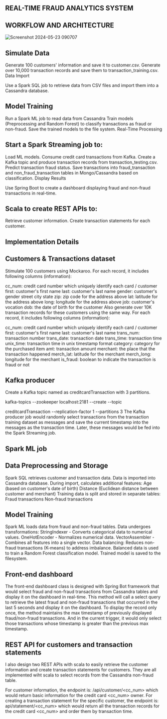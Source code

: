 ## REAL-TIME FRAUD ANALYTICS SYSTEM
## WORKFLOW AND ARCHITECTURE
![Screenshot 2024-05-23 090707](https://github.com/Noble-mungu/RTFS-A/assets/64100418/cc438195-d7c4-4fc8-9d1d-bd09fe0aa153)



## Simulate Data
Generate 100 customers' information and save it to customer.csv. Generate over 10,000 transaction records and save them to transaction_training.csv. Data Import

Use a Spark SQL job to retrieve data from CSV files and import them into a Cassandra database.

## Model Training
Run a Spark ML job to read data from Cassandra
Train models (Preprocessing and Random Forest) to classify transactions as fraud or non-fraud. Save the trained models to the file system. Real-Time Processing

## Start a Spark Streaming job to:
Load ML models. Consume credit card transactions from Kafka. Create a Kafka topic and produce transaction records from transaction_testing.csv. Predict transaction fraud status. Save transactions into fraud_transaction and non_fraud_transaction tables in Mongo/Cassandra based on classification. Display Results

Use Spring Boot to create a dashboard displaying fraud and non-fraud transactions in real-time.

## Scala to create REST APIs to:
Retrieve customer information. Create transaction statements for each customer.

## Implementation Details
## Customers & Transactions dataset
Stimulate 100 customers using Mockaroo. For each record, it includes following columns (information):

cc_num: credit card number which uniquely identify each card / customer first: customer's first name last: customer's last name gender: customer's gender street city state zip: zip code for the address above lat: latitude for the address above long: longitude for the address above job: customer's vocation dob: the date of birth for the customer Also generate over 10K transaction records for these customers using the same way. For each record, it includes following columns (information):

cc_num: credit card number which uniquely identify each card / customer first: customer's first name last: customer's last name trans_num: transaction number trans_date: transaction date trans_time: transaction time unix_time: transaction time in unix timestamp format category: category for the purchased item amt: transaction amount merchant: the place that the transaction happened merch_lat: latitude for the merchant merch_long: longitude for the merchant is_fraud: boolean to indicate the transaction is fraud or not

## Kafka producer
Create a Kafka topic named as creditcardTransaction with 3 partitions.

kafka-topics --zookeeper localhost:2181 --create --topic

creditcardTransaction --replication-factor 1 --partitions 3 The Kafka producer job would randomly select transactions from the transaction training dataset as messages and save the current timestamp into the messages as the transaction time. Later, these messages would be fed into the Spark Streaming job.

## Spark ML job
## Data Preprocessing and Storage
Spark SQL retrieves customer and transaction data. Data is imported into Cassandra database. During import, calculates additional features: Age (based on customer's date of birth) Distance (Euclidean distance between customer and merchant) Training data is split and stored in separate tables: Fraud transactions Non-fraud transactions

## Model Training
Spark ML loads data from fraud and non-fraud tables. Data undergoes transformations: StringIndexer - Converts categorical data to numerical values. OneHotEncoder - Normalizes numerical data. VectorAssembler - Combines all features into a single vector. Data balancing: Reduces non-fraud transactions (K-means) to address imbalance. Balanced data is used to train a Random Forest classification model. Trained model is saved to the filesystem.

## Front-end dashboard
The front-end dashboard class is designed with Spring Bot framework that would select fraud and non-fraud transactions from Cassandra tables and display it on the dashboard in real-time. This method will call a select query to retrieve the latest fraud and non-fraud transactions that occurred in the last 5 seconds and display it on the dashboard. To display the record only once, the method maintains the max timestamp of previously displayed fraud/non-fraud transactions. And in the current trigger, it would only select those transactions whose timestamp is greater than the previous max timestamp.

## REST API for customers and transaction statements
I also design two REST APIs with scala to easily retrieve the customer information and create transaction statements for customers. They are all implemented wiht scala to select records from the Cassandra non-fraud table.

For customer information, the endpoint is: /api/customer/<cc_num> which would return basic information for the credit card <cc_num> owner. For creating a transaction statement for the specific customer, the endpoint is: api/statement/<cc_num> which would return all the transaction records for the credit card <cc_num> and order them by transaction time.
